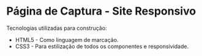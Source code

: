 # Página de Captura - Site Responsivo

Tecnologias utilizadas para construção:

- HTML5 - Como linguagem de marcação.
- CSS3 - Para estilização de todos os componentes e responsividade.



